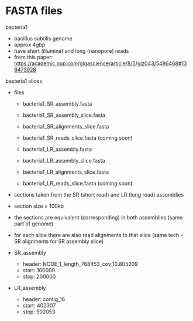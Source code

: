 # FASTA files





bacteria1

- bacillus subtilis genome
- approx 4gbp 
- have short (illumina) and long (nanopore) reads
- from this paper: https://academic.oup.com/gigascience/article/8/5/giz043/5486468#136473928


basteria1 slices

- files
    - bacteria1_SR_assembly.fasta
    - bacteria1_SR_assembly_slice.fasta
    - bacteria1_SR_alignments_slice.fasta
    - bacteria1_SR_reads_slice.fasta (coming soon)
    
    - bacteria1_LR_assembly.fasta
    - bacteria1_LR_assembly_slice.fasta
    - bacteria1_LR_alignments_slice.fasta
    - bacteria1_LR_reads_slice.fasta (coming soon)

- sections taken from the SR (short read) and LR (long read) assemblies
- section size = 100kb
- the sections are equivalent (corresponding) in both assemblies (same part of genome)
- for each slice there are also read alignments to that slice (same tech - SR alignments for SR assembly slice)
- SR_assembly
    - header: NODE_1_length_768453_cov_10.805209
    - start: 100000
    - stop: 200000
- LR_assembly
    - header: contig_16
    - start: 402307
    - stop: 502053
